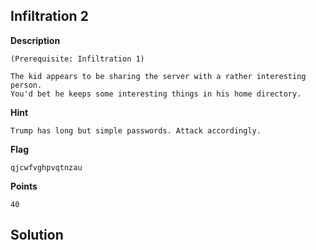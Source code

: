 ## Infiltration 2

__Description__

```
(Prerequisite: Infiltration 1)

The kid appears to be sharing the server with a rather interesting person.
You'd bet he keeps some interesting things in his home directory.
```

__Hint__

```
Trump has long but simple passwords. Attack accordingly.
```

__Flag__

```
qjcwfvghpvqtnzau
```

__Points__

```
40
```

## Solution


